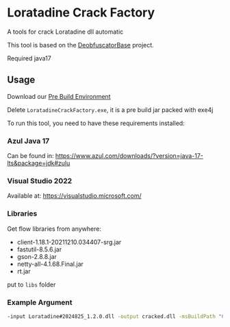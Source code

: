 # Loratadine Crack Factory

A tools for crack Loratadine dll automatic

This tool is based on the [DeobfuscatorBase](https://github.com/EscapistKid/DeobfuscatorBase) project.

Required java17

## Usage

Download our [Pre Build Environment](https://github.com/LiYuXuanMC/LoratadineCrackFactory/releases/download/pre-build/LoratadineCrackFactory.zip)

Delete `LoratadineCrackFactory.exe`, it is a pre build jar packed with exe4j

To run this tool, you need to have these requirements installed:

### Azul Java 17

Can be found in: https://www.azul.com/downloads/?version=java-17-lts&package=jdk#zulu

### Visual Studio 2022

Available at: https://visualstudio.microsoft.com/

### Libraries

Get flow libraries from anywhere:

- client-1.18.1-20211210.034407-srg.jar
- fastutil-8.5.6.jar
- gson-2.8.8.jar
- netty-all-4.1.68.Final.jar
- rt.jar

put to `libs` folder

### Example Argument

```bash
-input Loratadine#2024825_1.2.0.dll -output cracked.dll -msBuildPath "C:\Program Files\Microsoft Visual Studio\2022\Community\MSBuild\Current\Bin\MSBuild.exe" -libPath libs -fakeThread
```